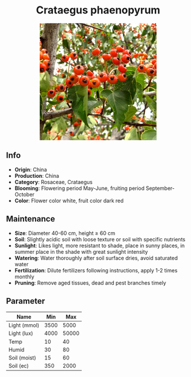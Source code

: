 <h1 align='center'>Crataegus phaenopyrum</h1>
<p align="center">
    <img 
        align='center'
        width='320'
        src="../images/crataegus phaenopyrum.png" 
        alt='Crataegus phaenopyrum' />
</p>

## Info

 - **Origin**: China
 - **Production**: China
 - **Category**: Rosaceae, Crataegus
 - **Blooming**: Flowering period May-June, fruiting period September-October
 - **Color**: Flower color white, fruit color dark red

## Maintenance

 - **Size**: Diameter 40-60 cm, height ≥ 60 cm
 - **Soil**: Slightly acidic soil with loose texture or soil with specific nutrients
 - **Sunlight**: Likes light, more resistant to shade, place in sunny places, in summer place in the shade with great sunlight intensity
 - **Watering**: Water thoroughly after soil surface dries, avoid saturated water
 - **Fertilization**: Dilute fertilizers following instructions, apply 1-2 times monthly
 - **Pruning**: Remove aged tissues, dead and pest branches timely

## Parameter

| Name         | Min  | Max   |
|--------------|------|-------|
| Light (mmol) | 3500 | 5000  |
| Light (lux)  | 4000 | 50000 |
| Temp         | 10    | 40    |
| Humid        | 30   | 80    |
| Soil (moist) | 15   | 60    |
| Soil (ec)    | 350  | 2000  |